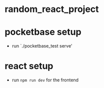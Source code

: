 # random_react_project

# pocketbase setup 

- run `./pocketbase_test serve' 

# react setup 

- run  `npm run dev` for the frontend
